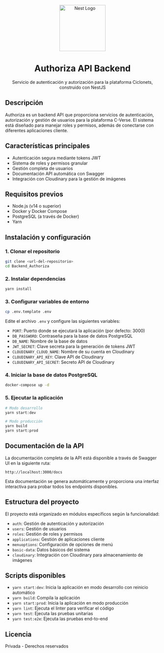 <p align="center">
  <a href="http://nestjs.com/" target="blank"><img src="https://nestjs.com/img/logo-small.svg" width="150" alt="Nest Logo" /></a>
</p>

<h1 align="center">Authoriza API Backend</h1>

<p align="center">
  Servicio de autenticación y autorización para la plataforma Ciclonets, construido con NestJS
</p>

## Descripción

Authoriza es un backend API que proporciona servicios de autenticación, autorización y gestión de usuarios para la plataforma C-Verse. El sistema está diseñado para manejar roles y permisos, además de conectarse con diferentes aplicaciones cliente.

## Características principales

- Autenticación segura mediante tokens JWT
- Sistema de roles y permisos granular
- Gestión completa de usuarios
- Documentación API automática con Swagger
- Integración con Cloudinary para la gestión de imágenes

## Requisitos previos

- Node.js (v14 o superior)
- Docker y Docker Compose
- PostgreSQL (a través de Docker)
- Yarn

## Instalación y configuración

### 1. Clonar el repositorio
```bash
git clone <url-del-repositorio>
cd Backend_Authoriza
```

### 2. Instalar dependencias
```bash
yarn install
```

### 3. Configurar variables de entorno
```bash
cp .env.template .env
```
Edite el archivo `.env` y configure las siguientes variables:
- `PORT`: Puerto donde se ejecutará la aplicación (por defecto: 3000)
- `DB_PASSWORD`: Contraseña para la base de datos PostgreSQL
- `DB_NAME`: Nombre de la base de datos
- `JWT_SECRET`: Clave secreta para la generación de tokens JWT
- `CLOUDINARY_CLOUD_NAME`: Nombre de su cuenta en Cloudinary
- `CLOUDINARY_API_KEY`: Clave API de Cloudinary
- `CLOUDINARY_API_SECRET`: Secreto API de Cloudinary

### 4. Iniciar la base de datos PostgreSQL
```bash
docker-compose up -d
```

### 5. Ejecutar la aplicación
```bash
# Modo desarrollo
yarn start:dev

# Modo producción
yarn build
yarn start:prod
```

## Documentación de la API

La documentación completa de la API está disponible a través de Swagger UI en la siguiente ruta:

```
http://localhost:3000/docs
```

Esta documentación se genera automáticamente y proporciona una interfaz interactiva para probar todos los endpoints disponibles.

## Estructura del proyecto

El proyecto está organizado en módulos específicos según la funcionalidad:

- `auth`: Gestión de autenticación y autorización
- `users`: Gestión de usuarios
- `roles`: Gestión de roles y permisos
- `applications`: Gestión de aplicaciones cliente
- `menuoptions`: Configuración de opciones de menú
- `basic-data`: Datos básicos del sistema
- `cloudinary`: Integración con Cloudinary para almacenamiento de imágenes

## Scripts disponibles

- `yarn start:dev`: Inicia la aplicación en modo desarrollo con reinicio automático
- `yarn build`: Compila la aplicación
- `yarn start:prod`: Inicia la aplicación en modo producción
- `yarn lint`: Ejecuta el linter para verificar el código
- `yarn test`: Ejecuta las pruebas unitarias
- `yarn test:e2e`: Ejecuta las pruebas end-to-end

## Licencia

Privada - Derechos reservados